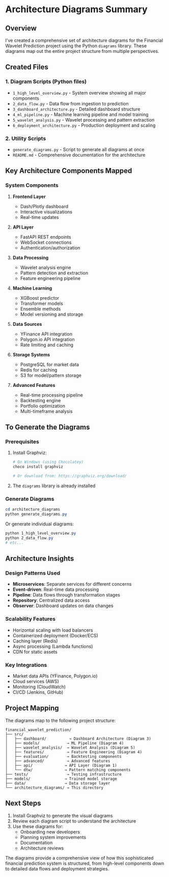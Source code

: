 # Architecture Diagrams Summary

## Overview

I've created a comprehensive set of architecture diagrams for the Financial Wavelet Prediction project using the Python `diagrams` library. These diagrams map out the entire project structure from multiple perspectives.

## Created Files

### 1. **Diagram Scripts** (Python files)
- `1_high_level_overview.py` - System overview showing all major components
- `2_data_flow.py` - Data flow from ingestion to prediction
- `3_dashboard_architecture.py` - Detailed dashboard structure
- `4_ml_pipeline.py` - Machine learning pipeline and model training
- `5_wavelet_analysis.py` - Wavelet processing and pattern extraction
- `6_deployment_architecture.py` - Production deployment and scaling

### 2. **Utility Scripts**
- `generate_diagrams.py` - Script to generate all diagrams at once
- `README.md` - Comprehensive documentation for the architecture

## Key Architecture Components Mapped

### System Components
1. **Frontend Layer**
   - Dash/Plotly dashboard
   - Interactive visualizations
   - Real-time updates

2. **API Layer**
   - FastAPI REST endpoints
   - WebSocket connections
   - Authentication/authorization

3. **Data Processing**
   - Wavelet analysis engine
   - Pattern detection and extraction
   - Feature engineering pipeline

4. **Machine Learning**
   - XGBoost predictor
   - Transformer models
   - Ensemble methods
   - Model versioning and storage

5. **Data Sources**
   - YFinance API integration
   - Polygon.io API integration
   - Rate limiting and caching

6. **Storage Systems**
   - PostgreSQL for market data
   - Redis for caching
   - S3 for model/pattern storage

7. **Advanced Features**
   - Real-time processing pipeline
   - Backtesting engine
   - Portfolio optimization
   - Multi-timeframe analysis

## To Generate the Diagrams

### Prerequisites
1. Install Graphviz:
   ```powershell
   # On Windows (using Chocolatey)
   choco install graphviz
   
   # Or download from: https://graphviz.org/download/
   ```

2. The `diagrams` library is already installed

### Generate Diagrams
```powershell
cd architecture_diagrams
python generate_diagrams.py
```

Or generate individual diagrams:
```powershell
python 1_high_level_overview.py
python 2_data_flow.py
# etc...
```

## Architecture Insights

### Design Patterns Used
- **Microservices**: Separate services for different concerns
- **Event-driven**: Real-time data processing
- **Pipeline**: Data flows through transformation stages
- **Repository**: Centralized data access
- **Observer**: Dashboard updates on data changes

### Scalability Features
- Horizontal scaling with load balancers
- Containerized deployment (Docker/ECS)
- Caching layer (Redis)
- Async processing (Lambda functions)
- CDN for static assets

### Key Integrations
- Market data APIs (YFinance, Polygon.io)
- Cloud services (AWS)
- Monitoring (CloudWatch)
- CI/CD (Jenkins, GitHub)

## Project Mapping

The diagrams map to the following project structure:

```
financial_wavelet_prediction/
├── src/
│   ├── dashboard/          → Dashboard Architecture (Diagram 3)
│   ├── models/            → ML Pipeline (Diagram 4)
│   ├── wavelet_analysis/  → Wavelet Analysis (Diagram 5)
│   ├── features/          → Feature Engineering (Diagram 4)
│   ├── evaluation/        → Backtesting components
│   ├── advanced/          → Advanced features
│   ├── api/              → API Layer (Diagram 1)
│   └── dtw/              → Pattern matching components
├── tests/                 → Testing infrastructure
├── models/               → Trained model storage
├── data/                 → Data storage layer
└── architecture_diagrams/ → This directory
```

## Next Steps

1. Install Graphviz to generate the visual diagrams
2. Review each diagram script to understand the architecture
3. Use these diagrams for:
   - Onboarding new developers
   - Planning system improvements
   - Documentation
   - Architecture reviews

The diagrams provide a comprehensive view of how this sophisticated financial prediction system is structured, from high-level components down to detailed data flows and deployment strategies.
